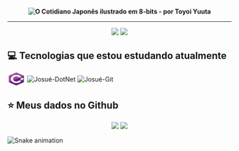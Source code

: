 <h4 align="center">
 
![O Cotidiano Japonês ilustrado em 8-bits - por Toyoi Yuuta](https://user-images.githubusercontent.com/105397445/213877930-a42f8e8e-c67c-4bd8-a2ff-f9f21e9bc08a.gif)


<hr>
  
<div>
  <a href="https://instagram.com/josuegutilla" target="_blank"><img src="https://img.shields.io/badge/-Instagram-%23E4405F?style=for-the-badge&logo=instagram&logoColor=white" target="_blank"></a> 
  <a href="https://www.linkedin.com/in/josué-gutilla-8865ab241" target="_blank"><img src="https://img.shields.io/badge/-LinkedIn-%230077B5?style=for-the-badge&logo=linkedin&logoColor=white" target="_blank"></a> 
</div>
  
## 💻 Tecnologias que estou estudando atualmente
<div style="display: inline_block">
    <img align="center" alt="Josué-Csharp" height="30" width="40" src="https://raw.githubusercontent.com/devicons/devicon/master/icons/csharp/csharp-original.svg">
  	<img align="center" alt="Josué-DotNet" height="30" width="40" src="https://cdn.jsdelivr.net/gh/devicons/devicon/icons/dotnetcore/dotnetcore-original.svg" />
    <img align="center" alt="Josué-Git" height="30" width="40" src="https://cdn.jsdelivr.net/gh/devicons/devicon/icons/git/git-original.svg" />        
</div>


## ⭐ **Meus dados no Github**
<div align="center">
    <img height="165em" src="https://github-readme-stats-eight-theta.vercel.app/api?username=josuegutilla&show_icons=true&theme=tokyonight&include_all_commits=true&count_private=true"/>
    <img height="165em" src="https://github-readme-stats-eight-theta.vercel.app/api/top-langs/?username=josuegutilla&layout=compact&langs_count=8&theme=tokyonight"/>
</div>
   
![Snake animation](https://github.com/josuegutilla/josuegutilla/blob/output/github-contribution-grid-snake.svg)
